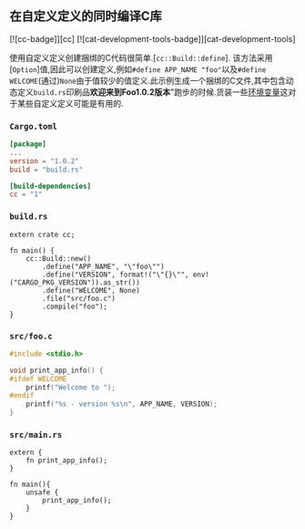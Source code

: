 
## 在自定义定义的同时编译C库

[![cc-badge]][cc] [![cat-development-tools-badge]][cat-development-tools]

使用自定义定义创建捆绑的C代码很简单.[`cc::Build::define`]. 该方法采用[`Option`]值,因此可以创建定义,例如`#define APP_NAME "foo"`以及`#define WELCOME`(通过)`None`由于值较少的值定义.此示例生成一个捆绑的C文件,其中包含动态定义`build.rs`印刷品**欢迎来到Foo1.0.2版本**"跑步的时候.货装一些[环境变量][cargo-env]这对于某些自定义定义可能是有用的.

### `Cargo.toml`

```toml
[package]
...
version = "1.0.2"
build = "build.rs"

[build-dependencies]
cc = "1"
```

### `build.rs`

```rust,no_run
extern crate cc;

fn main() {
    cc::Build::new()
        .define("APP_NAME", "\"foo\"")
        .define("VERSION", format!("\"{}\"", env!("CARGO_PKG_VERSION")).as_str())
        .define("WELCOME", None)
        .file("src/foo.c")
        .compile("foo");
}
```

### `src/foo.c`

```c
#include <stdio.h>

void print_app_info() {
#ifdef WELCOME
    printf("Welcome to ");
#endif
    printf("%s - version %s\n", APP_NAME, VERSION);
}
```

### `src/main.rs`

```rust,ignore
extern {
    fn print_app_info();
}

fn main(){
    unsafe {
        print_app_info();
    }   
}
```

[cargo-env]: https://doc.rust-lang.org/cargo/reference/environment-variables.html
